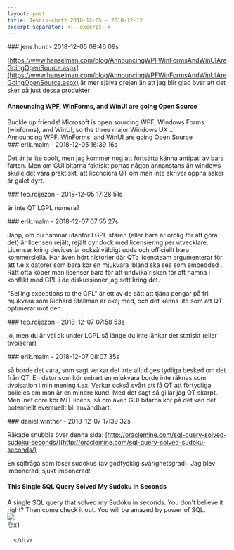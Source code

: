 ```yaml
---
layout: post
title: Teknik-chatt 2018-12-05 - 2018-12-12
excerpt_separator: <!--excerpt-->
---
```

<section class="message" markdown="1">
### jens.hunt - 2018-12-05 08:46 09s

[https://www.hanselman.com/blog/AnnouncingWPFWinFormsAndWinUIAreGoingOpenSource.aspx](https://www.hanselman.com/blog/AnnouncingWPFWinFormsAndWinUIAreGoingOpenSource.aspx) är mer själva grejen än att jag blir glad över att det sker på just dessa produkter

<div class="attachment"><h4>Announcing WPF, WinForms, and WinUI are going Open Source</h4><div class="text">Buckle up friends! Microsoft is open sourcing WPF, Windows Forms (winforms), and WinUI, so the three major Windows UX ...</div>
<a href="https://www.hanselman.com/blog/AnnouncingWPFWinFormsAndWinUIAreGoingOpenSource.aspx">Announcing WPF, WinForms, and WinUI are going Open Source</a></div>
    
</section>
<section class="message" markdown="1">
### erik.malm - 2018-12-05 16:39 16s

Det är ju lite coolt, men jag kommer nog att fortsätta känna antipati av bara farten.
Men om GUI bitarna faktiskt portas någon annanstans än windows skulle det vara praktiskt, att licenciera QT om man inte skriver öppna saker är galet dyrt.
</section>
<section class="message" markdown="1">
### teo.roijezon - 2018-12-05 17:28 51s

är inte QT LGPL numera?
</section>
<section class="message" markdown="1">
### erik.malm - 2018-12-07 07:55 27s

Japp, om du hamnar utanför LGPL sfären (eller bara är orolig för att göra det) är licensen rejält, rejält dyr dock med licensiering per utvecklare. Licenser kring devices är också väldigt udda och officiellt bara kommersiella. Har även hört historier där QTs licensteam argumenterar för att t.e.x datorer som bara kör en mjukvara ibland ska ses som embedded . Rätt ofta köper man licenser bara för att undvika risken för att hamna i konflikt med GPL i de diskussioner jag sett kring det.

"Selling exceptions to the GPL" är ett av de sätt att tjäna pengar på fri mjukvara som Richard Stallman är okej med, och det känns lite som att QT optimerar mot den.
</section>
<section class="message" markdown="1">
### teo.roijezon - 2018-12-07 07:58 53s

jo, men du är väl ok under LGPL så länge du inte länkar det statiskt (eller tivoiserar)
</section>
<section class="message" markdown="1">
### erik.malm - 2018-12-07 08:07 35s

så borde det vara, som sagt verkar det inte alltid ges tydliga besked om det från QT. En dator som kör enbart en mjukvara borde inte räknas som tivoisation i min mening t.ex.
Verkar också svårt att få QT att förtydliga policies om man är en mindre kund. Med det sagt så gillar jag QT skarpt.
Men .net core kör MIT licens, så om även GUI bitarna kör på det kan det potentiellt eventuellt bli användbart.
</section>
<section class="message" markdown="1">
### daniel.winther - 2018-12-07 17:39 32s

Råkade snubbla över denna sida:
[http://oraclemine.com/sql-query-solved-sudoku-seconds/](http://oraclemine.com/sql-query-solved-sudoku-seconds/)

En sqlfråga som löser sudokus (av godtycklig svårighetsgrad). Jag blev imponerad, sjukt imponerad! 

<div class="attachment"><h4>This Single SQL Query Solved My Sudoku In Seconds</h4><div class="text">A single SQL query that solved my Sudoku in seconds. You don't believe it right? Then come check it out. You will be amazed by power of SQL.</div>
<a href="http://oraclemine.com/sql-query-solved-sudoku-seconds/"><img src="http://oraclemine.com/wp-content/uploads/2018/02/This-SQL-query-solved-my-sudoku-in-seconds.jpg" fallback="This Single SQL Query Solved My Sudoku In Seconds"/></a></div>
    
<div class="reactionsDiv">
<div class="reactionDiv">
<span title="joakoles reacted this way." class="reactionSpan">
👌x1</span>
</div>
     
      </div>
    

<!--excerpt-->
</section>
